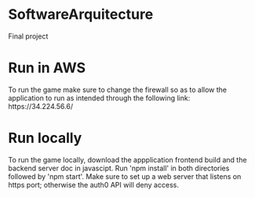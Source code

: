 # SoftwareArquitecture
Final project
<h1>Run in AWS</h1>
  To run the game make sure to change the firewall so as to allow the application to run as intended through the following link: https://34.224.56.6/<br>
  
<h1>Run locally</h1>
  To run the game locally, download the appplication frontend build and the backend server doc in javascipt. Run 'npm install' in both directories followed by 'npm start'. 
  Make sure to set up a web server that listens on https port; otherwise the auth0 API will deny access. 


